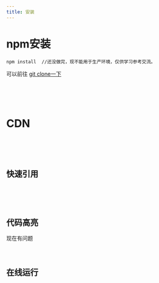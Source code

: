 ```yaml
---
title: 安装
---
```


# npm安装


```
npm install  //还没做完，现不能用于生产环境，仅供学习参考交流。
```

可以前往
 [git clone一下](https://github.com/jumodada/My-Vue-Wheel) 


<br/>
<br/>
<br/>



# CDN

<br/>
<br/>
<br/>

## 快速引用


<br/>
<br/>
<br/>


## 代码高亮
现在有问题
<br/>
<br/>
<br/>


## 在线运行

